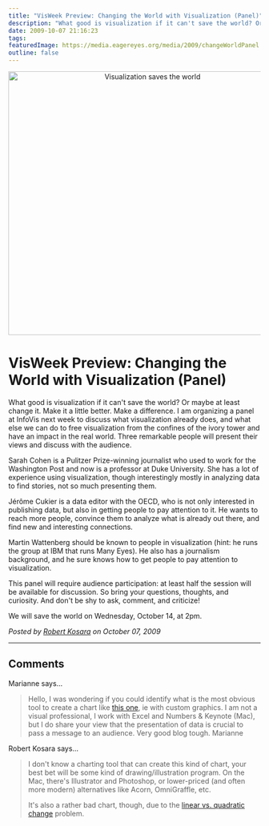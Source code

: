 ```yaml
---
title: "VisWeek Preview: Changing the World with Visualization (Panel)"
description: "What good is visualization if it can't save the world? Or maybe at least change it. Make it a little better. Make a difference. I am organizing a panel at InfoVis next week to discuss what visualization already does, and what else we can do to free visualization from the confines of the ivory tower and have an impact in the real world. Three remarkable people will present their views and discuss with the audience."
date: 2009-10-07 21:16:23
tags: 
featuredImage: https://media.eagereyes.org/media/2009/changeWorldPanel.jpg
outline: false
---
```


<p align="center"><img src="https://media.eagereyes.org/media/2009/changeWorldPanel.jpg" border="0" alt="Visualization saves the world" width="560" height="527" /></p>

# VisWeek Preview: Changing the World with Visualization (Panel)

What good is visualization if it can't save the world? Or maybe at least change it. Make it a little better. Make a difference. I am organizing a panel at InfoVis next week to discuss what visualization already does, and what else we can do to free visualization from the confines of the ivory tower and have an impact in the real world. Three remarkable people will present their views and discuss with the audience.
<!--break-->
Sarah Cohen is a Pulitzer Prize-winning journalist who used to work for the Washington Post and now is a professor at Duke University. She has a lot of experience using visualization, though interestingly mostly in analyzing data to find stories, not so much presenting them.

J&eacute;r&ocirc;me Cukier is a data editor with the OECD, who is not only interested in publishing data, but also in getting people to pay attention to it. He wants to reach more people, convince them to analyze what is already out there, and find new and interesting connections.

Martin Wattenberg should be known to people in visualization (hint: he runs the group at IBM that runs Many Eyes). He also has a journalism background, and he sure knows how to get people to pay attention to visualization.

This panel will require audience participation: at least half the session will be available for discussion. So bring your questions, thoughts, and curiosity. And don't be shy to ask, comment, and criticize!

We will save the world on Wednesday, October 14, at 2pm.


_Posted by <a href="/about">Robert Kosara</a> on October 07, 2009_


<aside class="comments">

---
## Comments

Marianne says…
>	<p>Hello, I was wondering if you could identify what is the most obvious tool to create a chart like <a href="http://www.myclimatechange.net/UserImage/3/ArroundTheWorld/CO2PerCapita.jpg" target="_blank">this one</a>, ie with custom graphics. I am not a visual professional, I work with Excel and Numbers  &amp; Keynote (Mac), but I do share your view that the presentation of data is crucial  to pass a message to an audience. Very good blog tough. Marianne</p>

Robert Kosara says…
>	<p>I don't know a charting tool that can create this kind of chart, your best bet will be some kind of drawing/illustration program. On the Mac, there's Illustrator and Photoshop, or lower-priced (and often more modern) alternatives like Acorn, OmniGraffle, etc.</p>
>	<p>It's also a rather bad chart, though, due to the <a href="/basics/Linear-vs-Quadratic-Change.html">linear vs. quadratic change</a> problem.</p>

</aside>

